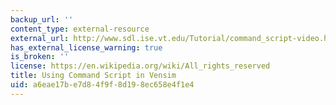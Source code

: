 ```yaml
---
backup_url: ''
content_type: external-resource
external_url: http://www.sdl.ise.vt.edu/Tutorial/command_script-video.html
has_external_license_warning: true
is_broken: ''
license: https://en.wikipedia.org/wiki/All_rights_reserved
title: Using Command Script in Vensim
uid: a6eae17b-e7d8-4f9f-8d19-8ec658e4f1e4
---
```

